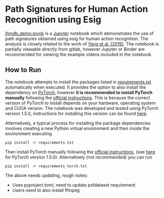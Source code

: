 # Path Signatures for Human Action Recognition using Esig
[jhmdb_demo.ipynb](jhmdb_demo.ipynb) is a [Jupyter](https://jupyter.org/) notebook which demonstrates the use of path signatures obtained using esig for human action recognition. The analysis is closely related to the work of [Yang et al. (2019)](https://arxiv.org/abs/1707.03993). The notebook is partially viewable directly from gitlab, however Jupyter or Binder are recommended for viewing the example videos included in the notebook.

## How to Run
The notebook attempts to install the packages listed in [requirements.txt](requirements.txt) automatically when executed. It provides the option to also install the dependency on [PyTorch](https://pytorch.org/), however __it is recommended to install PyTorch manually__ following the [official instructions](https://pytorch.org/get-started/locally/). This is because the correct version of PyTorch to install depends on your hardware, operating system and CUDA version. The notebook was developed and tested using PyTorch version 1.5.0, instructions for installing this version can be found [here](https://pytorch.org/get-started/previous-versions/#v150).

Alternatively, a typical process for installing the package dependencies involves creating a new Python virtual environment and then inside the environment executing

    pip install -r requirements.txt

Then install PyTorch manually following the [official instructions](https://pytorch.org/get-started/locally/), (see [here](https://pytorch.org/get-started/previous-versions/#v150) for PyTorch version 1.5.0).
Alternatively (not recommended) you can run

    pip install -r requirements_torch.txt

The above needs updating, rough notes:
 - Uses pyproject.toml, need to update psfdataset requirement
 - Users need to also install ffmpeg
